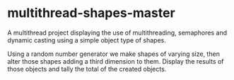 # multithread-shapes-master

A multithread project displaying the use of multithreading, semaphores and dynamic casting
using a simple object type of shapes.

Using a random number generator we make shapes of varying size, then alter those shapes
adding a third dimension to them. Display the results of those objects and tally the total
of the created objects.
